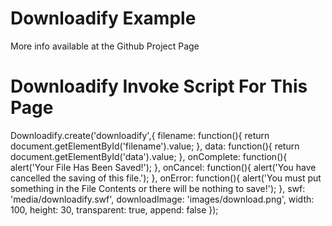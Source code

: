 # Downloadify Example
More info available at the Github Project Page
# Downloadify Invoke Script For This Page
Downloadify.create('downloadify',{
  filename: function(){
    return document.getElementById('filename').value;
  },
  data: function(){ 
    return document.getElementById('data').value;
  },
  onComplete: function(){ 
    alert('Your File Has Been Saved!'); 
  },
  onCancel: function(){ 
    alert('You have cancelled the saving of this file.');
  },
  onError: function(){ 
    alert('You must put something in the File Contents or there will be nothing to save!'); 
  },
  swf: 'media/downloadify.swf',
  downloadImage: 'images/download.png',
  width: 100,
  height: 30,
  transparent: true,
  append: false
});